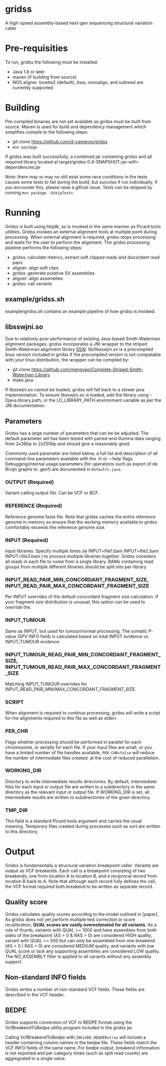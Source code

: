 # gridss

A high-speed assembly-based next-gen sequencing structural variation caller

# Pre-requisities

To run, gridss the following must be installed:

* Java 1.8 or later
* maven (if building from source)
* NGS aligner. bowtie2 (default), bwa, novoalign, and subread are currently supported

# Building

Pre-compiled binaries are not yet available so gridss must be built from source. Maven is used for build and dependency management which simplifies compile to the following steps:

* git clone https://github.com/d-cameron/gridss
* `mvn package`

If gridss was built successfully, a combined jar containing gridss and all required library located at target/gridss-0.4-SNAPSHOT-jar-with-dependencies.jar

Note: there may or may no still exist some race conditions in the tests causes some tests to fail during the build, but success if run individually, if you encounter this, please raise a github issue. Tests can be skipped by running `mvn package -DskipTests`


# Running

Gridss is built using htsjdk, so is invoked in the same manner as Picard tools utilities. Gridss invokes an external alignment tools at multiple point during processing. When external alignment is required, gridss stops processing and waits for the user to perform the alignment. The gridss processing pipeline performs the following steps:

* gridss: calculate metrics, extract soft clipped reads and discordant read pairs
* aligner: align soft clips
* gridss: generate putative SV assemblies
* aligner: align assemblies
* gridss: call variants

## example/gridss.sh

example/gridss.sh contains an example pipeline of how gridss is invoked.

## libsswjni.so

Due to relatively poor performance of existing Java-based Smith-Waterman alignment packages, gridss incorporates a JNI wrapper to the striped Smith-Waterman alignment library [SSW](https://github.com/mengyao/Complete-Striped-Smith-Waterman-Library). lib/libsswjni.so is a precompiled linux version included in gridss If the precompiled version is not compatable with your linux distribution, the wrapper can be compiled by:

* git clone https://github.com/mengyao/Complete-Striped-Smith-Waterman-Library
* make java

If libsswjni.so cannot be loaded, gridss will fall back to a slower java implementation. To ensure libsswjni.so is loaded, add the library using -Djava.library.path, or the LD_LIBRARY_PATH environment variable as per the JNI documentation.

## Parameters

Gridss has a large number of parameters that can be be adjusted. The default parameter set has been tested with paired-end illumina data ranging from 2x36bp to 2x250bp and should give a reasonably good.

Commonly used parameter are listed below, a full list and description of all command-line parameters available with the -h or --help flags.
Debugging/internal usage parameters (for operations such as export of de Bruijn graphs to .gexf) are documented in `Defaults.java`.

### OUTPUT (Required)

Variant calling output file. Can be VCF or BCF.

### REFERENCE (Required)

Reference genome fasta file. Note that gridss caches the entire reference genome in memory so ensure that the working memory available to gridss comfortably exceeds the reference genome size.

### INPUT (Required)

Input libraries. Specify multiple times (ie INPUT=file1.bam INPUT=file2.bam INPUT=file3.bam ) to process multiple libraries together. Gridss considers all reads in each file to come from a single library. BAMs containing read groups from multiple different libraries should be split into per-library

### INPUT_READ_PAIR_MIN_CONCORDANT_FRAGMENT_SIZE, INPUT_READ_PAIR_MAX_CONCORDANT_FRAGMENT_SIZE

Per INPUT overrides of the default concordant fragment size calculation. If your fragment size distribution is unusual, this option can be used to override the.

### INPUT_TUMOUR

Same as INPUT, but used for tumour/normal processing. The somatic P-value (SPV INFO field) is calculated based on total INPUT evidence vs INPUT_TUMOUR evidence.

### INPUT_TUMOUR_READ_PAIR_MIN_CONCORDANT_FRAGMENT_SIZE, INPUT_TUMOUR_READ_PAIR_MAX_CONCORDANT_FRAGMENT_SIZE

Matching INPUT_TUMOUR overrides for INPUT_READ_PAIR_MIN/MAX_CONCORDANT_FRAGMENT_SIZE.

### SCRIPT

When alignment is required to continue processing, gridss will write a script for the alignments required to this file as well as stderr.

### PER_CHR

Flags whether processing should be performed in parallel for each chromosome, or serially for each file.
If your input files are small, or you have a limited number of file handles available, `PER_CHR=false` will
reduce the number of intermediate files created, at the cost of reduced parallelism.

### WORKING_DIR

Directory to write intermediate results directories. By default, intermediate files for each input or output file are written to a subdirectory in the same directory as the relevant input or output file.
If WORKING_DIR is set, all intermediate results are written to subdirectories of the given directory.

### TMP_DIR

This field is a standard Picard tools argument and carries the usual meaning. Temporary files created during processes such as sort are written to this directory.


# Output

Gridss is fundamentally a structural variation breakpoint caller. Variants are output as VCF breakends. Each call is a breakpoint consisting of two breakends, one from location A to location B, and a reciprocal record from location B back to A. Note that although each record fully defines the call, the VCF format required both breakend to be written as separate record.

## Quality score

Gridss calculates quality scores according to the model outlined in [paper].
As gridss does not yet perform multiple test correction or score recalibration, **QUAL scores are vastly overestimated for all variants**.
As a rule of thumb, variants with QUAL >= 1000 and have assembles from both sides of the breakpoint (AS > 0 & RAS > 0) are considered HIGH quality,
variant with QUAL >= 500 but can only be assembled from one breakend (AS > 0 | RAS > 0) are considered MEDIUM quality,
and variants with low QUAL score or lack any supporting assemblies are considered LOW quality. The NO_ASSEMBLY filter is applied to all variants
without any assembly support. 

## Non-standard INFO fields

Gridss writes a number of non-standard VCF fields. These fields are described in the VCF header.


## BEDPE

Gridss supports conversion of VCF to BEDPE format using the VcfBreakendToBedpe utility program included in the gridss jar.

Calling VcfBreakendToBedpe with `INCLUDE_HEADER=true` will include a header containing column names in the bedpe file. These fields match the VCF INFO fields of the same name. For bedpe output, breakend information is not exported and per category totals (such as split read counts) are aggregrated to a single value.








